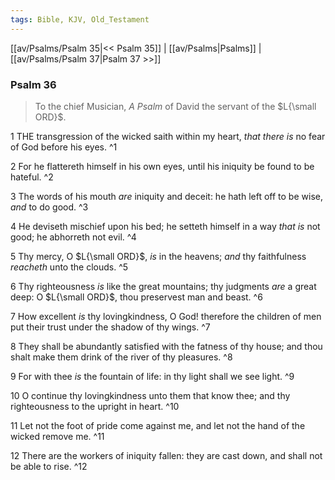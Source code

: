 ```yaml
---
tags: Bible, KJV, Old_Testament
---
```


[[av/Psalms/Psalm 35|<< Psalm 35]] | [[av/Psalms|Psalms]] | [[av/Psalms/Psalm 37|Psalm 37 >>]]

### Psalm 36

> To the chief Musician, _A_ _Psalm_ of David the servant of the $L{\small ORD}$.

1 THE transgression of the wicked saith within my heart, _that_ _there_ _is_ no fear of God before his eyes. ^1

2 For he flattereth himself in his own eyes, until his iniquity be found to be hateful. ^2

3 The words of his mouth _are_ iniquity and deceit: he hath left off to be wise, _and_ to do good. ^3

4 He deviseth mischief upon his bed; he setteth himself in a way _that_ _is_ not good; he abhorreth not evil. ^4

5 Thy mercy, O $L{\small ORD}$, _is_ in the heavens; _and_ thy faithfulness _reacheth_ unto the clouds. ^5

6 Thy righteousness _is_ like the great mountains; thy judgments _are_ a great deep: O $L{\small ORD}$, thou preservest man and beast. ^6

7 How excellent _is_ thy lovingkindness, O God! therefore the children of men put their trust under the shadow of thy wings. ^7

8 They shall be abundantly satisfied with the fatness of thy house; and thou shalt make them drink of the river of thy pleasures. ^8

9 For with thee _is_ the fountain of life: in thy light shall we see light. ^9

10 O continue thy lovingkindness unto them that know thee; and thy righteousness to the upright in heart. ^10

11 Let not the foot of pride come against me, and let not the hand of the wicked remove me. ^11

12 There are the workers of iniquity fallen: they are cast down, and shall not be able to rise. ^12

